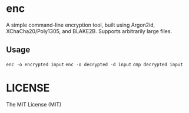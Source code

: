 # enc

A simple command-line encryption tool, built using Argon2id, XChaCha20/Poly1305, and BLAKE2B. Supports arbitrarily large files.

## Usage 

`enc -o encrypted input` 
`enc -o decrypted -d input`
`cmp decrypted input`

# LICENSE

The MIT License (MIT)
